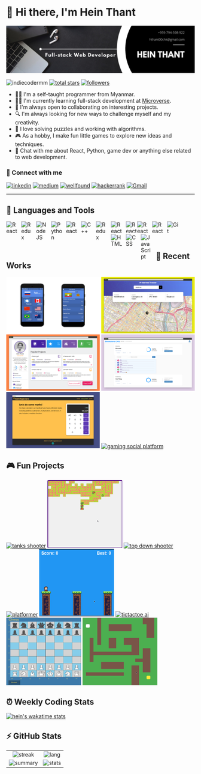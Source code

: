 # 👋 Hi there, I'm Hein Thant

![Cover photo](cover-banner.png "Hein Thant")

<p align="left"> 
<img src="https://komarev.com/ghpvc/?username=IndieCoderMM&color=dc143c&style=for-the-badge" alt="indiecodermm" />
<a href="https://github.com/IndieCoderMM?tab=repositories&sort=stargazers"><img alt="total stars" title="Total stars on GitHub" src="https://custom-icon-badges.demolab.com/github/stars/IndieCoderMM?color=55960c&style=for-the-badge&labelColor=488207&logo=star"/></a>
 <a href="https://github.com/IndieCoderMM?tab=followers"><img alt="followers" title="Follow me on Github" src="https://custom-icon-badges.demolab.com/github/followers/IndieCoderMM?color=236ad3&labelColor=1155ba&style=for-the-badge&logo=person-add&label=Follow&logoColor=white"/></a>
</p>
 
- 👨‍💻 I'm a self-taught programmer from Myanmar.
- 👨‍🚀 I'm currently learning full-stack development at [Microverse](https://github.com/microverseinc).
- 🤝 I'm always open to collaborating on interesting projects.
- 🔍 I'm always looking for new ways to challenge myself and my creativity.
- 🧩 I love solving puzzles and working with algorithms.
- 🎮 As a hobby, I make fun little games to explore new ideas and techniques.
- 💬 Chat with me about React, Python, game dev or anything else related to web development.

### 📧 Connect with me
<a href="https://linkedin.com/in/hthantoo" target="_blank" rel="noreferrer"><img alt="linkedin" title="Connect on LinkedIn" src="https://custom-icon-badges.demolab.com/badge/LinkedIn-0077B5?style=for-the-badge&logo=linkedin&logoColor=white"/></a>
<a href="https://medium.com/@hthant" target="_blank" rel="noreferrer"><img alt="medium" title="Follow me on Medium" src="https://custom-icon-badges.demolab.com/badge/Medium-e91e63?style=for-the-badge&logo=medium&logoColor=white"/></a>
<a href="https://angel.co/u/hthantoo" target="_blank" rel="noreferrer"><img alt="wellfound" title="Wellfound Profile" src="https://custom-icon-badges.demolab.com/badge/AngelList-673ab7?style=for-the-badge&logo=AngelList&logoColor=white"/></a>
<a href="https://www.hackerrank.com/@hthant00chk" target="_blank" rel="noreferrer"><img alt="hackerrank" title="Hackerrank Profile" src="https://custom-icon-badges.demolab.com/badge/-Hackerrank-2EC866?style=for-the-badge&logo=HackerRank&logoColor=white"/></a>
<a href="mailto:hthant00chk@gmail.com" target="_blank" rel="noreferrer"><img alt="Gmail" title="Send Email" src="https://custom-icon-badges.demolab.com/badge/Gmail-f44336?style=for-the-badge&logo=gmail&logoColor=white"/></a>

___

## 🧰 Languages and Tools
<img align="left" alt="React" width="30px" style="padding-right:10px;" src="https://cdn.jsdelivr.net/gh/devicons/devicon/icons/react/react-original.svg" />
<img align="left" alt="Redux" width="30px" style="padding-right:10px;"  src="https://cdn.jsdelivr.net/gh/devicons/devicon/icons/redux/redux-original.svg" />
<img align="left" alt="NodeJS" width="30px" style="padding-right:10px;" src="https://cdn.jsdelivr.net/gh/devicons/devicon/icons/nodejs/nodejs-original.svg" />
<img align="left" alt="Python" width="30px" style="padding-right:10px;" src="https://cdn.jsdelivr.net/gh/devicons/devicon/icons/python/python-original.svg" />
<img align="left" alt="React" width="30px" style="padding-right:10px;" src="https://cdn.jsdelivr.net/gh/devicons/devicon/icons/c/c-original.svg" />
<img align="left" alt="C++" width="30px" style="padding-right:10px;" src="https://cdn.jsdelivr.net/gh/devicons/devicon/icons/cplusplus/cplusplus-original.svg" />
<img align="left" alt="Redux" width="30px" style="padding-right:10px;" src="https://cdn.jsdelivr.net/gh/devicons/devicon/icons/ruby/ruby-original.svg" />
<img align="left" alt="React" width="30px" style="padding-right:10px;" src="https://cdn.jsdelivr.net/gh/devicons/devicon/icons/bootstrap/bootstrap-original.svg" />
<img align="left" alt="React" width="30px" height="30px style="padding-right:10px;" src="https://cdn.worldvectorlogo.com/logos/django.svg" />
<img align="left" alt="React" width="30px" style="padding-right:10px;" src="https://cdn.jsdelivr.net/gh/devicons/devicon/icons/postgresql/postgresql-original.svg" />
<img align="left" alt="React" width="30px" style="padding-right:10px;" src="https://cdn.jsdelivr.net/gh/devicons/devicon/icons/firebase/firebase-plain.svg" />       
<img align="left" alt="Git" width="30px" style="padding-right:10px;" src="https://cdn.jsdelivr.net/gh/devicons/devicon/icons/git/git-original.svg" />
<img align="left" alt="HTML" width="30px" style="padding-right:10px;" src="https://cdn.jsdelivr.net/gh/devicons/devicon/icons/html5/html5-plain.svg" />
<img align="left" alt="CSS" width="30px" style="padding-right:10px;" src="https://cdn.jsdelivr.net/gh/devicons/devicon/icons/css3/css3-plain.svg" />
<img align="left" alt="JavaScript" width="30px" style="padding-right:10px;" src="https://cdn.jsdelivr.net/gh/devicons/devicon/icons/javascript/javascript-plain.svg" />
<br/><br/><br/>

## 🚀 Recent Works
<p align="left">
 <a href="https://github.com/IndieCoderMM/nation-guide" target="_blank" rel="noreferrer"><img src="https://github.com/IndieCoderMM/nation-guide/blob/main/app_screenshot.png" alt="nation guide" title="Nation Guide" width="250" height="150"></a>
 <a href="https://github.com/IndieCoderMM/ip-tracker" target="_blank" rel="noreferrer"><img src="https://github.com/IndieCoderMM/ip-tracker/blob/main/app_screenshot.png" alt="ip address tracker" title="IP Address Tracker" width="250" height="150"></a>
 <a href="https://github.com/IndieCoderMM/gh-dashboard" target="_blank" rel="noreferrer"><img src="https://github.com/IndieCoderMM/gh-dashboard/blob/main/app_screenshot.png" alt="github dashboard" title="GitHub Dashboard" width="250" height="150"></a>
 <a href="https://github.com/IndieCoderMM/bookstore-cms" target="_blank" rel="noreferrer"><img src="https://github.com/IndieCoderMM/bookstore-cms/blob/main/app_screenshot.png" alt="bookstore" title="Bookstore CMS" width="250" height="150"></a>
 <a href="https://github.com/IndieCoderMM/math-magicians" target="_blank" rel="noreferrer"><img src="https://github.com/IndieCoderMM/math-magicians/blob/develop/app_screenshot.png" alt="math magicians" title="Math Magicians" width="250" height="150"></a>
 <a href="https://github.com/IndieCoderMM/js-capstone" target="_blank" rel="noreferrer"><img src="https://github.com/IndieCoderMM/js-capstone/blob/develop/ss-homepage.png" alt="gaming social platform" title="Pixel Bros" width="250" height="150"></a>
</p>
  
## 🎮 Fun Projects
<p align="left">
  <a href="https://github.com/IndieCoderMM/steel-warriors" target="_blank" rel="noreferrer"><img src="https://github.com/IndieCoderMM/steel-warriors/blob/main/demo_gameplay.gif" alt="tanks shooter" width="200" height="180"/></a>
  <a href="https://github.com/IndieCoderMM/algo-lab/tree/master/Map-generator" target="_blank" rel="noreferrer"><img src="https://github.com/IndieCoderMM/algo-lab/blob/master/Map-generator/wfc_demo.gif" alt="map generator" width="200" height="180"/></a>
 <a href="https://github.com/IndieCoderMM/zombie-land" target="_blank" rel="noreferrer"><img src="https://github.com/IndieCoderMM/zombie-land/blob/master/screenshots/demo-gameplay.gif" alt="top down shooter" width="200" height="180"/></a>
  <a href="https://github.com/IndieCoderMM/platformer-raylib" target="_blank" rel="noreferrer"><img src="https://github.com/IndieCoderMM/platformer-raylib/blob/master/screenshots/demo_gameplay00.gif" alt="platformer" width="200" height="180"/></a>
 <a href="https://github.com/IndieCoderMM/BridgeHero-TurtleGame" target="_blank" rel="noreferrer"><img src="https://github.com/IndieCoderMM/BridgeHero-TurtleGame/blob/master/screenshots/demo-gameplay.gif" alt="bridge hero" width="200" height="180"/></a>
 <a href="https://github.com/IndieCoderMM/tictactoe-ai" target="_blank" rel="noreferrer"><img src="https://github.com/IndieCoderMM/tictactoe-ai/blob/master/tictactoe_demo.gif" alt="tictactoe ai"width="200" height="180"/></a>
 <a href="https://github.com/IndieCoderMM/chess-gui" target="_blank" rel="noreferrer"><img src="https://github.com/IndieCoderMM/chess-gui/blob/master/screenshots/chess_gui_demo.gif" alt="chess" width="200" height="180"/></a>
 <a href="https://github.com/IndieCoderMM/algo-lab/tree/master/Path-finder" target="_blank" rel="noreferrer"><img src="https://github.com/IndieCoderMM/algo-lab/blob/master/Path-finder/astar-demo.gif" alt="path finder" width="200" height="180"/></a>
<!--  <a href="https://github.com/IndieCoderMM/algo-lab/tree/master/Game-of-life" target="_blank" rel="noreferrer"><img src="https://github.com/IndieCoderMM/algo-lab/blob/master/Game-of-life/gol-demo.gif" alt="game of life" width="200" height="180"/></a> -->
</p>

## ⏰ Weekly Coding Stats
[![hein's wakatime stats](https://github-readme-stats.vercel.app/api/wakatime?username=hein)](https://github.com/anuraghazra/github-readme-stats)

## ⚡ GitHub Stats

| | |
|:---:|:---:|
| ![streak](https://github-readme-streak-stats.herokuapp.com/?user=indiecodermm&theme=radical) | ![lang](https://github-readme-stats.vercel.app/api/top-langs?username=indiecodermm&show_icons=true&locale=en&layout=compact&theme=radical) |
| ![summary](https://github-profile-summary-cards.vercel.app/api/cards/profile-details?username=IndieCoderMM&theme=2077) | ![stats](https://github-readme-stats.vercel.app/api?username=indiecodermm&show_icons=true&theme=radical) |  

